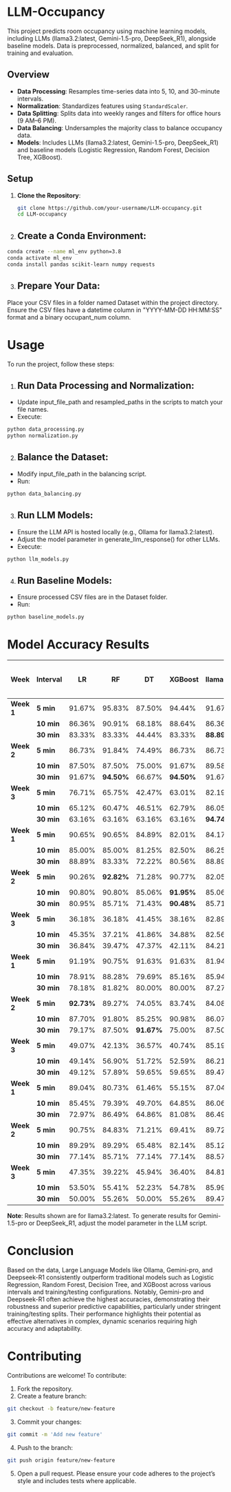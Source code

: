 # LLM-Occupancy

This project predicts room occupancy using machine learning models, including LLMs (llama3.2:latest, Gemini-1.5-pro, DeepSeek_R1), alongside baseline models. Data is preprocessed, normalized, balanced, and split for training and evaluation.

## Overview

- **Data Processing**: Resamples time-series data into 5, 10, and 30-minute intervals.
- **Normalization**: Standardizes features using `StandardScaler`.
- **Data Splitting**: Splits data into weekly ranges and filters for office hours (9 AM–6 PM).
- **Data Balancing**: Undersamples the majority class to balance occupancy data.
- **Models**: Includes LLMs (llama3.2:latest, Gemini-1.5-pro, DeepSeek_R1) and baseline models (Logistic Regression, Random Forest, Decision Tree, XGBoost).

## Setup

1. **Clone the Repository**:
   ```bash
   git clone https://github.com/your-username/LLM-occupancy.git
   cd LLM-occupancy

2. ## Create a Conda Environment:

 ```bash
conda create --name ml_env python=3.8
conda activate ml_env
conda install pandas scikit-learn numpy requests
 ```

3. ## Prepare Your Data:
Place your CSV files in a folder named Dataset within the project directory.
Ensure the CSV files have a datetime column in "YYYY-MM-DD HH:MM:SS" format and a binary occupant_num column.

# Usage
To run the project, follow these steps:

1. ## Run Data Processing and Normalization:
- Update input_file_path and resampled_paths in the scripts to match your file names.
- Execute:
 ```bash
python data_processing.py
python normalization.py
 ```
2. ## Balance the Dataset:
- Modify input_file_path in the balancing script.
- Run:
 ```bash
python data_balancing.py
 ```
3. ## Run LLM Models:
- Ensure the LLM API is hosted locally (e.g., Ollama for llama3.2:latest).
- Adjust the model parameter in generate_llm_response() for other LLMs.
- Execute:
 ```bash
python llm_models.py
 ```
4. ## Run Baseline Models:
- Ensure processed CSV files are in the Dataset folder.
- Run:
 ```bash
python baseline_models.py
 ```
# Model Accuracy Results

| Week  | Interval | LR      | RF      | DT      | XGBoost | llama3.2 | gemini-1.5-pro-002 | deepseek-R1 | RI (%)  |
|-------|----------|---------|---------|---------|---------|----------|------------|-------------|---------|
| **Week 1** | **5 min**   | 91.67%  | 95.83%  | 87.50%  | 94.44%  | 91.67%   | **95.83%** | 94.29%    | 0.00%   |
|       | **10 min**  | 86.36%  | 90.91%  | 68.18%  | 88.64%  | 86.36%   | **88.64%** | 86.05%    | -2.50%  |
|       | **30 min**  | 83.33%  | 83.33%  | 44.44%  | 83.33%  | **88.89%** | **88.89%** | 83.33%    | 6.67%   |
| **Week 2** | **5 min**   | 86.73%  | 91.84%  | 74.49%  | 86.73%  | 86.73%   | 94.90%    | **95.92%** | 4.44%   |
|       | **10 min**  | 87.50%  | 87.50%  | 75.00%  | 91.67%  | 89.58%   | 87.50%    | 86.96%    | -2.28%  |
|       | **30 min**  | 91.67%  | **94.50%** | 66.67%  | **94.50%** | 91.67%   | 91.67%    | 90.91%    | -2.99%  |
| **Week 3** | **5 min**   | 76.71%  | 65.75%  | 42.47%  | 63.01%  | 82.19%   | **89.04%** | 86.57%    | 16.07%  |
|       | **10 min**  | 65.12%  | 60.47%  | 46.51%  | 62.79%  | 86.05%   | **93.02%** | 90.00%    | 42.84%  |
|       | **30 min**  | 63.16%  | 63.16%  | 63.16%  | 63.16%  | **94.74%** | 89.47%    | 84.21%    | 50.00%  |
| **Week 1** | **5 min**   | 90.65%  | 90.65%  | 84.89%  | 82.01%  | 84.17%   | **94.96%** | 90.37%    | 4.75%   |
|       | **10 min**  | 85.00%  | 85.00%  | 81.25%  | 82.50%  | 86.25%   | **95.00%** | 89.33%    | 11.76%  |
|       | **30 min**  | 88.89%  | 83.33%  | 72.22%  | 80.56%  | 88.89%   | **94.44%** | 91.67%    | 6.24%   |
| **Week 2** | **5 min**   | 90.26%  | **92.82%** | 71.28%  | 90.77%  | 82.05%   | 95.90%    | 96.41%    | 3.87%   |
|       | **10 min**  | 90.80%  | 90.80%  | 85.06%  | **91.95%** | 85.06%   | 90.80%    | 91.67%    | -0.30%  |
|       | **30 min**  | 80.95%  | 85.71%  | 71.43%  | **90.48%** | 85.71%   | 90.48%    | 95.24%    | 5.26%   |
| **Week 3** | **5 min**   | 36.18%  | 36.18%  | 41.45%  | 38.16%  | 82.89%   | 90.79%    | **91.61%** | 121.01% |
|       | **10 min**  | 45.35%  | 37.21%  | 41.86%  | 34.88%  | 82.56%   | **93.02%** | 90.70%    | 105.12% |
|       | **30 min**  | 36.84%  | 39.47%  | 47.37%  | 42.11%  | 84.21%   | **94.74%** | 92.11%    | 100.00% |
| **Week 1** | **5 min**   | 91.19%  | 90.75%  | 91.63%  | 91.63%  | 81.94%   | 95.59%    | **96.04%** | 4.81%   |
|       | **10 min**  | 78.91%  | 88.28%  | 79.69%  | 85.16%  | 85.94%   | **94.53%** | 92.97%    | 7.08%   |
|       | **30 min**  | 78.18%  | 81.82%  | 80.00%  | 80.00%  | 87.27%   | **90.91%** | 88.68%    | 11.11%  |
| **Week 2** | **5 min**   | **92.73%** | 89.27%  | 74.05%  | 83.74%  | 84.08%   | 92.04%    | 91.70%    | -0.74%  |
|       | **10 min**  | 87.70%  | 91.80%  | 85.25%  | 90.98%  | 86.07%   | **94.26%** | 93.44%    | 2.68%   |
|       | **30 min**  | 79.17%  | 87.50%  | **91.67%** | 75.00%  | 87.50%   | 91.67%    | 83.33%    | 0.00%   |
| **Week 3** | **5 min**   | 49.07%  | 42.13%  | 36.57%  | 40.74%  | 85.19%   | **92.59%** | 86.06%    | 88.69%  |
|       | **10 min**  | 49.14%  | 56.90%  | 51.72%  | 52.59%  | 86.21%   | **93.10%** | 89.47%    | 63.62%  |
|       | **30 min**  | 49.12%  | 57.89%  | 59.65%  | 59.65%  | 89.47%   | **92.98%** | 85.71%    | 55.88%  |
| **Week 1** | **5 min**   | 89.04%  | 80.73%  | 61.46%  | 55.15%  | 87.04%   | **89.04%** | 86.93%    | 0.00%   |
|       | **10 min**  | 85.45%  | 79.39%  | 49.70%  | 64.85%  | 86.06%   | **93.33%** | 83.64%    | 9.22%   |
|       | **30 min**  | 72.97%  | 86.49%  | 64.86%  | 81.08%  | 86.49%   | **88.89%** | 79.73%    | 2.77%   |
| **Week 2** | **5 min**   | 90.75%  | 84.83%  | 71.21%  | 69.41%  | 89.72%   | **92.03%** | 81.75%    | 1.41%   |
|       | **10 min**  | 89.29%  | 89.29%  | 65.48%  | 82.14%  | 85.12%   | **91.67%** | 90.48%    | 2.67%   |
|       | **30 min**  | 77.14%  | 85.71%  | 77.14%  | 77.14%  | 88.57%   | **91.43%** | 88.57%    | 6.67%   |
| **Week 3** | **5 min**   | 47.35%  | 39.22%  | 45.94%  | 36.40%  | 84.81%   | **93.64%** | 92.23%    | 97.76%  |
|       | **10 min**  | 53.50%  | 55.41%  | 52.23%  | 54.78%  | 85.99%   | **94.27%** | 92.90%    | 70.13%  |
|       | **30 min**  | 50.00%  | 55.26%  | 50.00%  | 55.26%  | 89.47%   | **90.79%** | 88.89%    | 64.30%  |


**Note**: Results shown are for llama3.2:latest. To generate results for Gemini-1.5-pro or DeepSeek_R1, adjust the model parameter in the LLM script.

# Conclusion
Based on the data, Large Language Models like Ollama, Gemini-pro, and Deepseek-R1 consistently outperform traditional models such as Logistic Regression, Random Forest, Decision Tree, and XGBoost across various intervals and training/testing configurations. Notably, Gemini-pro and Deepseek-R1 often achieve the highest accuracies, demonstrating their robustness and superior predictive capabilities, particularly under stringent training/testing splits. Their performance highlights their potential as effective alternatives in complex, dynamic scenarios requiring high accuracy and adaptability.

# Contributing
Contributions are welcome! To contribute:

1. Fork the repository.
2. Create a feature branch:
```bash
git checkout -b feature/new-feature
```
3. Commit your changes:
```bash
git commit -m 'Add new feature'
```
4. Push to the branch:
```bash
git push origin feature/new-feature
```
5. Open a pull request.
Please ensure your code adheres to the project’s style and includes tests where applicable.

